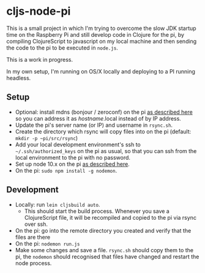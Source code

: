 # cljs-node-pi

This is a small project in which I'm trying to overcome the slow JDK startup time
on the Raspberry Pi and still develop code in Clojure for the pi, by compiling 
ClojureScript to javascript on my local machine and then sending the code to the 
pi to be executed in `node.js`.

This is a work in progress.

In my own setup, I'm running on OS/X locally and deploying to a PI running headless.

## Setup

* Optional: install mdns (bonjour / zeroconf) on the pi 
  [as described here](http://www.raspberrypi.org/forums/viewtopic.php?f=66&t=18207)
  so you can address it as _hostname_.local instead of by IP address.
* Update the pi's server name (or IP) and username in `rsync.sh`.
* Create the directory which rsync will copy files into on the pi (default: 
  `mkdir -p ~pi/src/rsync`)
* Add your local development environment's ssh to `~/.ssh/authorized_keys` on the 
  pi as usual, so that you can ssh from the local environment to the pi with no password.
* Set up node 10.x on the pi 
  [as described here](http://nodered.org/docs/hardware/raspberrypi.html).
* On the pi: `sudo npm install -g nodemon`.

## Development

* Locally: run `lein cljsbuild auto`.
  * This should start the build process. Whenever you save a ClojureScript file, it will
    be recompiled and copied to the pi via rsync over ssh.
* On the pi: go into the remote directory you created and verify that the files are there
* On the pi: `nodemon run.js`
* Make some changes and save a file. `rsync.sh` should copy them to the pi, the `nodemon`
  should recognised that files have changed and restart the node process.
